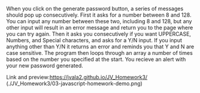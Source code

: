 When you click on the generate password button, a series of messages should pop up consecutively.
First it asks for a number between 8 and 128. You can input any number between these two, including 8 and 128, but any other input will result in an error message and return you to the page where you can try again.
Then it asks you consecutively if you want UPPERCASE, Numbers, and Special characters, and asks for a Y/N input. If you input anything other than Y/N it returns an error and reminds you that Y and N are case sensitive.
The program then loops through an array a number of times based on the number you specified at the start.
You recieve an alert with your new password generated.


Link and preview:https://jvala2.github.io/JV_Homework3/
(./JV_Homework3/03-javascript-homework-demo.png)
